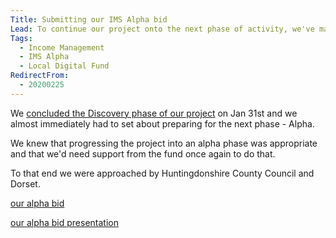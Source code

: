```yaml
---
Title: Submitting our IMS Alpha bid
Lead: To continue our project onto the next phase of activity, we've made a bid for support to the Local Digital Fund
Tags: 
  - Income Management
  - IMS Alpha
  - Local Digital Fund
RedirectFrom:
  - 20200225
---
```


We [concluded the Discovery phase of our project](/20200131) on Jan 31st and we almost immediately had to set about preparing for the next phase - Alpha.

We knew that progressing the project into an alpha phase was appropriate and that we'd need support from the fund once again to do that.



To that end we were approached by Huntingdonshire County Council and Dorset.

[our alpha bid](https://docs.google.com/document/d/1mJ8Mb2o-f2FdQJgNEcEsaalXpaokD0PutbURlcZldwc)

[our alpha bid presentation](https://docs.google.com/presentation/d/1DYnC0MpF7UOj3yKeJE8Qml9S2bXxOccf4C7H5REJJjg)
